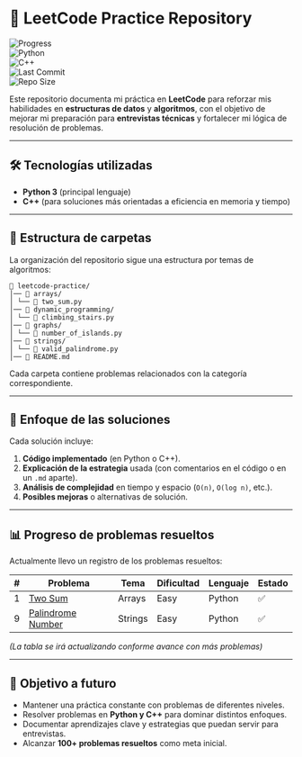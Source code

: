 # 🧩 LeetCode Practice Repository  

![Progress](https://img.shields.io/badge/Problems%20Solved-2-green)  
![Python](https://img.shields.io/badge/Python-3.11-blue?logo=python)  
![C++](https://img.shields.io/badge/C++-17-orange?logo=c%2b%2b)  
![Last Commit](https://img.shields.io/github/last-commit/ErMonV/leetcode-solutions)  
![Repo Size](https://img.shields.io/github/repo-size/ErMonV/leetcode-solutions)  

Este repositorio documenta mi práctica en **LeetCode** para reforzar mis habilidades en **estructuras de datos** y **algoritmos**, con el objetivo de mejorar mi preparación para **entrevistas técnicas** y fortalecer mi lógica de resolución de problemas.  

---

## 🛠️ Tecnologías utilizadas
- **Python 3** (principal lenguaje)  
- **C++** (para soluciones más orientadas a eficiencia en memoria y tiempo)  

---

## 📂 Estructura de carpetas
La organización del repositorio sigue una estructura por temas de algoritmos:  

```text
📂 leetcode-practice/
│── 📂 arrays/
│ └── 📄 two_sum.py
│── 📂 dynamic_programming/
│ └── 📄 climbing_stairs.py
│── 📂 graphs/
│ └── 📄 number_of_islands.py
│── 📂 strings/
│ └── 📄 valid_palindrome.py
│── 📄 README.md
```


Cada carpeta contiene problemas relacionados con la categoría correspondiente.  

---

## 🎯 Enfoque de las soluciones
Cada solución incluye:
1. **Código implementado** (en Python o C++).  
2. **Explicación de la estrategia** usada (con comentarios en el código o en un `.md` aparte).  
3. **Análisis de complejidad** en tiempo y espacio (`O(n)`, `O(log n)`, etc.).  
4. **Posibles mejoras** o alternativas de solución.  

---

## 📊 Progreso de problemas resueltos
Actualmente llevo un registro de los problemas resueltos:  

| #   | Problema                                                               | Tema    | Dificultad | Lenguaje | Estado |
|------|-----------------------------------------------------------------------|---------|------------|----------|--------|
| 1    | [Two Sum](https://leetcode.com/problems/two-sum/)                     | Arrays  | Easy       | Python   | ✅    |
| 9    | [Palindrome Number](https://leetcode.com/problems/palindrome-number/) | Strings | Easy       | Python   | ✅    |

_(La tabla se irá actualizando conforme avance con más problemas)_  

---

## 🚀 Objetivo a futuro
- Mantener una práctica constante con problemas de diferentes niveles.  
- Resolver problemas en **Python y C++** para dominar distintos enfoques.  
- Documentar aprendizajes clave y estrategias que puedan servir para entrevistas.  
- Alcanzar **100+ problemas resueltos** como meta inicial.  

